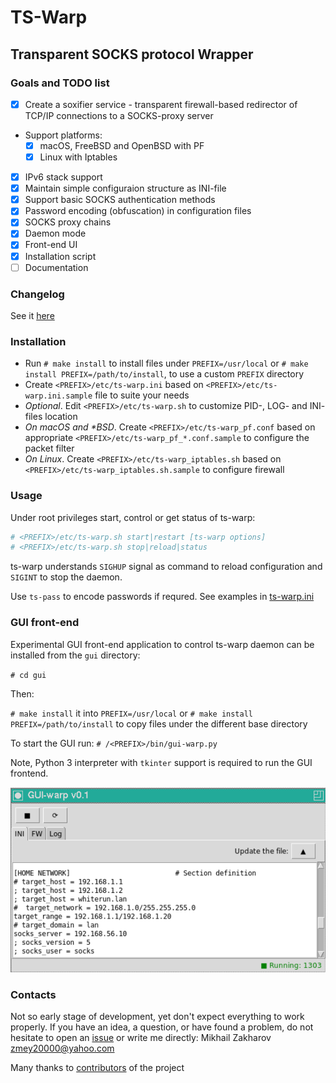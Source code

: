 # TS-Warp

## Transparent SOCKS protocol Wrapper

### Goals and TODO list

- [x] Create a soxifier service - transparent firewall-based redirector of
TCP/IP connections to a SOCKS-proxy server

- Support platforms:
  - [x] macOS, FreeBSD and OpenBSD with PF
  - [x] Linux with Iptables

- [x] IPv6 stack support
- [x] Maintain simple configuraion structure as INI-file
- [x] Support basic SOCKS authentication methods
- [x] Password encoding (obfuscation) in configuration files
- [x] SOCKS proxy chains
- [x] Daemon mode
- [x] Front-end UI
- [x] Installation script
- [ ] Documentation

### Changelog

See it [here](CHANGELOG.md)

### Installation

- Run `# make install` to install files under `PREFIX=/usr/local` or
`# make install PREFIX=/path/to/install`, to use a custom `PREFIX` directory
- Create `<PREFIX>/etc/ts-warp.ini` based on `<PREFIX>/etc/ts-warp.ini.sample`
file to suite your needs
- *Optional*. Edit `<PREFIX>/etc/ts-warp.sh` to customize PID-, LOG- and INI-
files location
- *On macOS and \*BSD*. Create `<PREFIX>/etc/ts-warp_pf.conf` based on appropriate
`<PREFIX>/etc/ts-warp_pf_*.conf.sample` to configure the packet filter
- *On Linux*. Create `<PREFIX>/etc/ts-warp_iptables.sh` based on
`<PREFIX>/etc/ts-warp_iptables.sh.sample` to configure firewall

### Usage

Under root privileges start, control or get status of ts-warp:

```sh
# <PREFIX>/etc/ts-warp.sh start|restart [ts-warp options]
# <PREFIX>/etc/ts-warp.sh stop|reload|status
```

ts-warp understands `SIGHUP` signal as command to reload configuration and
`SIGINT` to stop the daemon.

Use `ts-pass` to encode passwords if requred. See examples in [ts-warp.ini](examples/ts-warp.ini)

### GUI front-end

Experimental GUI front-end application to control ts-warp daemon can be installed
from the `gui` directory:

`# cd gui`

Then:

`# make install` it into `PREFIX=/usr/local` or `# make install PREFIX=/path/to/install`
to copy files under the different base directory

To start the GUI run:
`# /<PREFIX>/bin/gui-warp.py`

Note, Python 3 interpreter with `tkinter` support is required to run the GUI frontend.

![gui-warp.py](gui/gui-warp_py.png)

### Contacts

Not so early stage of development, yet don't expect everything to work properly.
If you have an idea, a question, or have found a problem, do not hesitate to
open an [issue](https://github.com/mezantrop/ts-warp/issues/new/choose) or write
me directly: Mikhail Zakharov <zmey20000@yahoo.com>

Many thanks to [contributors](CONTRIBUTORS.md) of the project
